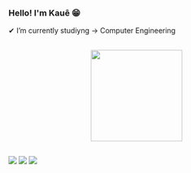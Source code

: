### Hello! I'm Kauê 😁
✔ I’m currently studiyng -> Computer Engineering

##
  
<div align="center">
  <a href="https://github.com/fireskazy">
  <img height="180em" src="https://github-readme-stats.vercel.app/api?username=fireskazy&show_icons=true&theme=dark&include_all_commits=true&count_private=true"/>
</div>

##
 
<div> 

  <a href="https://www.instagram.com/kkaue.ms" target="_blank"><img src="https://img.shields.io/badge/-Instagram-%23E4405F?style=for-the-badge&logo=instagram&logoColor=white" target="_blank"></a>
  <a href = "mailto:kaue.s.mauri@gmail.com"><img src="https://img.shields.io/badge/-Gmail-%23333?style=for-the-badge&logo=gmail&logoColor=white" target="_blank"></a>
  <a href="https://www.linkedin.com/in/kauesmauri" target="_blank"><img src="https://img.shields.io/badge/-LinkedIn-%230077B5?style=for-the-badge&logo=linkedin&logoColor=white" target="_blank"></a> 
 
</div>
